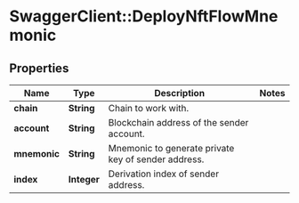 # SwaggerClient::DeployNftFlowMnemonic

## Properties
Name | Type | Description | Notes
------------ | ------------- | ------------- | -------------
**chain** | **String** | Chain to work with. | 
**account** | **String** | Blockchain address of the sender account. | 
**mnemonic** | **String** | Mnemonic to generate private key of sender address. | 
**index** | **Integer** | Derivation index of sender address. | 

